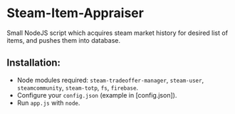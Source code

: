 # Steam-Item-Appraiser

Small NodeJS script which acquires steam market history for desired list of items, and pushes them into database.

## Installation:
* Node modules required: ```steam-tradeoffer-manager```, ```steam-user```, ```steamcommunity```, ```steam-totp```, ```fs```, ```firebase```.
* Configure your ```config.json``` (example in [config.json]).
* Run ```app.js``` with ```node```.